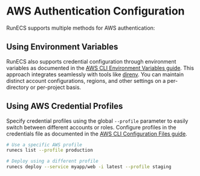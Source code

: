 # AWS Authentication Configuration

RunECS supports multiple methods for AWS authentication:

## Using Environment Variables

RunECS also supports credential configuration through environment variables as documented in the [AWS CLI Environment Variables guide](https://docs.aws.amazon.com/cli/v1/userguide/cli-configure-envvars.html). This approach integrates seamlessly with tools like [direnv](https://direnv.net/). You can maintain distinct account configurations, regions, and other settings on a per-directory or per-project basis.

## Using AWS Credential Profiles

Specify credential profiles using the global `--profile` parameter to easily switch between different accounts or roles. Configure profiles in the credentials file as documented in the [AWS CLI Configuration Files guide](https://docs.aws.amazon.com/cli/v1/userguide/cli-configure-files.html).

```bash
# Use a specific AWS profile
runecs list --profile production

# Deploy using a different profile
runecs deploy --service myapp/web -i latest --profile staging
```
